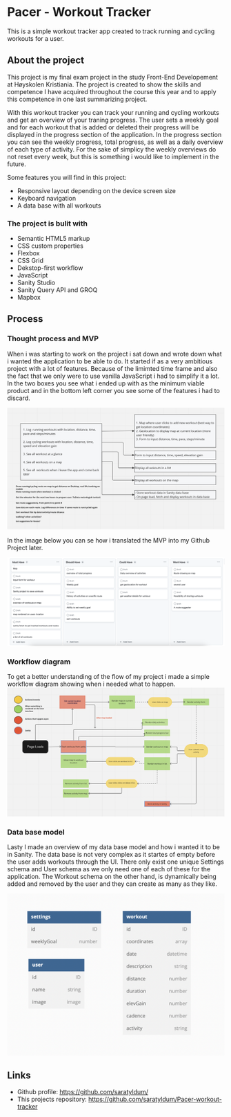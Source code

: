# Pacer - Workout Tracker
This is a simple workout tracker app created to track running and cycling workouts for a user. 

## About the project
This project is my final exam project in the study Front-End Developement at Høyskolen Kristiania. The project is created to show the 
skills and competence I have acquired throughout the course this year and to apply this competence in one last summarizing project. 

With this workout tracker you can track your running and cycling workouts and get an overview of your traning progress. The user sets a weekly goal
and for each workout that is added or deleted their progress will be displayed in the progress section of the application. In the progress section
you can see the weekly progress, total progress, as well as a daily overview of each type of activity. For the sake of simplicy the weekly 
overviews do not reset every week, but this is something i would like to implement in the future.

Some features you will find in this project:
- Responsive layout depending on the device screen size
- Keyboard navigation
- A data base with all workouts

### The project is bulit with

- Semantic HTML5 markup
- CSS custom properties
- Flexbox
- CSS Grid
- Dekstop-first workflow
- JavaScript
- Sanity Studio
- Sanity Query API and GROQ
- Mapbox

## Process
### Thought process and MVP
When i was starting to work on the project i sat down and wrote down what i wanted the application to be able to do. It started if as a very 
ambitious project with a lot of features. Because of the limimted time frame and also the fact that we only were to use vanilla JavaScript i had to 
simplify it a lot. In the two boxes you see what i ended up with as the minimum viable product and in the bottom left corner you see some of
the features i had to discard. 

![Thought process and MVP](_app/assets/images/Thought%20process%20and%20MVP.png)

In the image below you can se how i translated the MVP into my Github Project later.

![MVP in Github Project](_app/assets/images/MVP.png)

### Workflow diagram
To get a better understanding of the flow of my project i made a simple workflow diagram showing when i needed what to happen. 
![Workflow chart](_app/assets/images/Workflow%20chart.png)

### Data base model
Lasty I made an overview of my data base model and how i wanted it to be in Sanity. The data base is not very complex as it startes of empty before
the user adds workouts through the UI. There only exist one unique Settings schema and User schema as we only need one of each of these for the
application. The Workout schema on the other hand, is dynamically being added and removed by the user and they can create as many as they like.

![Data base model](_app/assets/images/Data%20base%20model.png)

## Links
- Github profile: https://github.com/saratyldum/
- This projects repository: https://github.com/saratyldum/Pacer-workout-tracker
